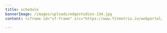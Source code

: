 ```yaml
---
title: schedule
bannerImage: /images/uploads/edgestudios-134.jpg
content: <iframe id="sf-frame" src="https://www.fitmetrix.io/webportal/schedule/fcad9627-fa64-e811-a973-b9cfd72804d1" scrolling="no" frameborder="0" width="100%"></iframe>

---
```

